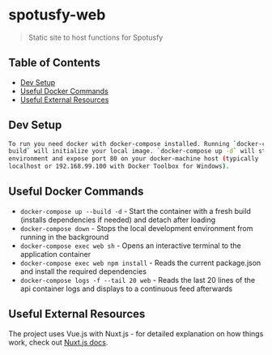 # spotusfy-web

> Static site to host functions for Spotusfy

## Table of Contents
- [Dev Setup](#dev-setup)
- [Useful Docker Commands](#useful-docker-commands)
- [Useful External Resources](#useful-external-resources)

## Dev Setup

``` bash
To run you need docker with docker-compose installed. Running `docker-compose
build` will initialize your local image. `docker-compose up -d` will start the
environment and expose port 80 on your docker-machine host (typically
localhost or 192.168.99.100 with Docker Toolbox for Windows).
```

## Useful Docker Commands
- `docker-compose up --build -d` - Start the container with a fresh build (installs dependencies if needed) and
    detach after loading
- `docker-compose down` - Stops the local development environment from running in the background
- `docker-compose exec web sh` - Opens an interactive terminal to the application container
- `docker-compose exec web npm install` - Reads the current package.json and install the required dependencies
- `docker-compose logs -f --tail 20 web` - Reads the last 20 lines of the api container logs and displays to a
    continuous feed afterwards

## Useful External Resources
The project uses Vue.js with Nuxt.js - for detailed explanation on how things work, check out [Nuxt.js docs](https://nuxtjs.org).
